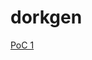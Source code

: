 # dorkgen

[PoC 1](https://carbon.now.sh/?bg=rgba(34%2C123%2C211%2C1)&t=one-dark&wt=none&l=text%2Fx-go&ds=true&dsyoff=0px&dsblur=9px&wc=true&wa=false&pv=56px&ph=56px&ln=true&fl=1&fm=Hack&fs=14px&lh=133%25&si=false&es=2x&wm=false&code=package%2520main%250A%250Aimport%2520(%250A%2509%2522fmt%2522%250A%2520%2520%250A%2520%2520%2509%2522github.com%252Fsundowndev%252Fdorkgen%2522%250A)%250A%250Afunc%2520main()%2520%257B%250A%2520%2520dork%2520%253A%253D%2520dorkgen.Google%257B%257D%250A%2520%2520%252F%252F%2520dork%2520%253A%253D%2520dorkgen.DuckDuckGo%257B%257D%250A%2520%2520%252F%252F%2520dork%2520%253A%253D%2520dorkgen.Bing%257B%257D%250A%2520%250A%2520%2520dork.Site(%2522example.com%2522).Intext(%252206792489265%2522).ToString()%250A%2520%2520%252F%252F%2520output%253A%2520site%253Aexample.com%2520%252206792489265%2522%250A%250A%2520%2520dork.Site(%2522example.com%2522).Or().Intext(%252206792489265%2522).ToString()%250A%2520%2520%252F%252F%2520output%253A%2520site%253Aexample.com%2520OR%2520%252206792489265%2522%250A%250A%2520%2520dork.Site(%2522facebook.*%2522).Exclude().Site(%2522facebook.com%2522).ToString()%250A%2520%2520%252F%252F%2520output%253A%2520site%253Afacebook.*%2520-site%253Afacebook.com%250A%250A%2520%2520customDork%2520%253A%253D%2520dork.%250A%2520%2520%2520%2520Ext(%2522doc%2520%257C%2520pdf%2520%257C%2520xls%2520%257C%2520txt%2520%257C%2520xml%2522).%250A%2520%2520%2520%2520Intext(%2522confidential%2520salary%2520%257C%2520budget%2520approved%2522).%250A%2520%2520%2520%2520Inurl(%2522confidential%2522)%250A%2520%2520%252F%252F%2520output%253A%2520ext%253A(doc%2520%257C%2520pdf%2520%257C%2520xls%2520%257C%2520txt%2520%257C%2520xml)%2520(intext%253Aconfidential%2520salary%2520%257C%2520intext%253A%25E2%2580%259Dbudget%2520approved%25E2%2580%259D)%2520inurl%253Aconfidential%250A%250A%2520%2520customDork.ToUrl()%250A%2520%2520%252F%252F%2520output%253A%2520https%253A%252F%252Fwww.google.com%252Fsearch%253Fq%253Dext%25253A%252528doc%252B%25257C%252Bpdf%252B%25257C%252Bxls%252B%25257C%252Btxt%252B%25257C%252Bxml%252529%252B%252528intext%25253Aconfidential%252Bsalary%252B%25257C%252Bintext%25253A%2525E2%252580%25259Dbudget%252Bapproved%2525E2%252580%25259D%252529%252Binurl%25253Aconfidential%2526oq%253Dext%25253A%252528doc%252B%25257C%252Bpdf%252B%25257C%252Bxls%252B%25257C%252Btxt%252B%25257C%252Bxml%252529%252B%252528intext%25253Aconfidential%252Bsalary%252B%25257C%252Bintext%25253A%2525E2%252580%25259Dbudget%252Bapproved%2525E2%252580%25259D%252529%252Binurl%25253Aconfidential%250A%257D)
